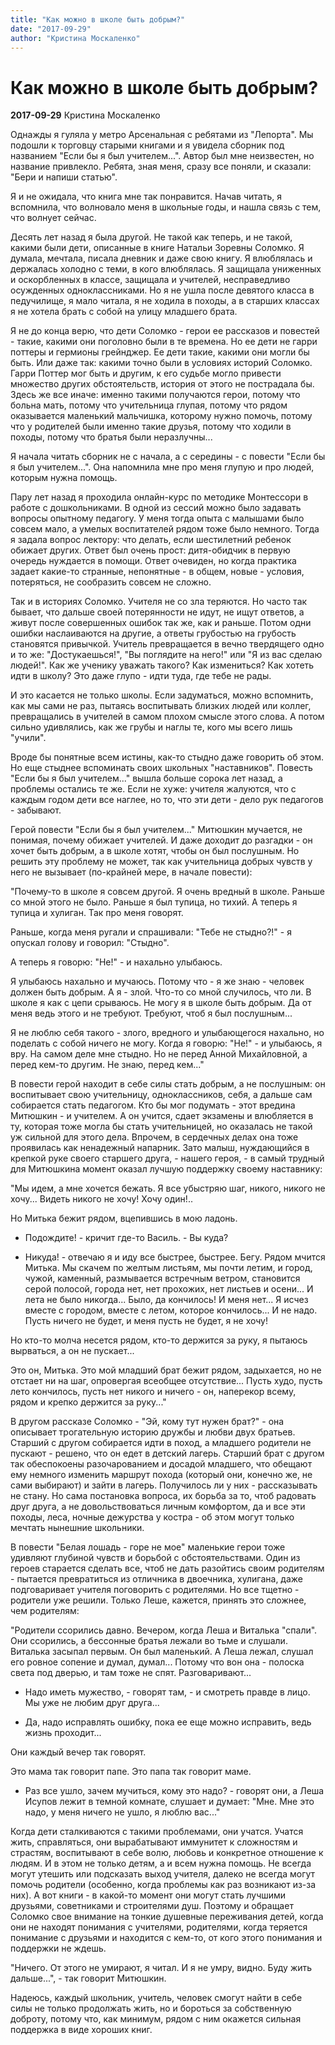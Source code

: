 ```yaml
---
title: "Как можно в школе быть добрым?"
date: "2017-09-29"
author: "Кристина Москаленко"
---
```


# Как можно в школе быть добрым?

**2017-09-29** Кристина Москаленко

Однажды я гуляла у метро Арсенальная с ребятами из "Лепорта". Мы подошли к торговцу старыми книгами и я увидела сборник под названием "Если бы я был учителем...". Автор был мне неизвестен, но название привлекло. Ребята, зная меня, сразу все поняли, и сказали: "Бери и напиши статью".

Я и не ожидала, что книга мне так понравится. Начав читать, я вспомнила, что волновало меня в школьные годы, и нашла связь с тем, что волнует сейчас.

Десять лет назад я была другой. Не такой как теперь, и не такой, какими были дети, описанные в книге Натальи Зоревны Соломко. Я думала, мечтала, писала дневник и даже свою книгу. Я влюблялась и держалась холодно с теми, в кого влюблялась. Я защищала униженных и оскорбленных в классе, защищала и учителей, несправедливо осужденных одноклассниками. Но я не ушла после девятого класса в педучилище, я мало читала, я не ходила в походы, а в старших классах я не хотела брать с собой на улицу младшего брата.

Я не до конца верю, что дети Соломко - герои ее рассказов и повестей - такие, какими они поголовно были в те времена. Но ее дети не гарри поттеры и гермионы грейнджер. Ее дети такие, какими они могли бы быть. Или даже так: какими точно были в условиях историй Соломко. Гарри Поттер мог быть и другим, к его судьбе могло привести множество других обстоятельств, история от этого не пострадала бы. Здесь же все иначе: именно такими получаются герои, потому что больна мать, потому что учительница глупая, потому что рядом оказывается маленький мальчишка, которому нужно помочь, потому что у родителей были именно такие друзья, потому что ходили в походы, потому что братья были неразлучны...

Я начала читать сборник не с начала, а с середины - с повести "Если бы я был учителем...". Она напомнила мне про меня глупую и про людей, которым нужна помощь.

Пару лет назад я проходила онлайн-курс по методике Монтессори в работе с дошкольниками. В одной из сессий можно было задавать вопросы опытному педагогу. У меня тогда опыта с малышами было совсем мало, а умелых воспитателей рядом тоже было немного. Тогда я задала вопрос лектору: что делать, если шестилетний ребенок обижает других. Ответ был очень прост: дитя-обидчик в первую очередь нуждается в помощи. Ответ очевиден, но когда практика задает какие-то странные, непонятные - в общем, новые - условия, потеряться, не сообразить совсем не сложно.

Так и в историях Соломко. Учителя не со зла теряются. Но часто так бывает, что дальше своей потерянности не идут, не ищут ответов, а живут после совершенных ошибок так же, как и раньше. Потом одни ошибки наслаиваются на другие, а ответы грубостью на грубость становятся привычкой. Учитель превращается в вечно твердящего одно и то же: "Достукаешься!", "Вы поглядите на него!" или "Я из вас сделаю людей!". Как же ученику уважать такого? Как измениться? Как хотеть идти в школу? Это даже глупо - идти туда, где тебе не рады.

И это касается не только школы. Если задуматься, можно вспомнить, как мы сами не раз, пытаясь воспитывать близких людей или коллег, превращались в учителей в самом плохом смысле этого слова. А потом сильно удивлялись, как же грубы и наглы те, кого мы всего лишь "учили".

Вроде бы понятные всем истины, как-то стыдно даже говорить об этом. Но еще стыднее вспоминать своих школьных "наставников". Повесть "Если бы я был учителем..." вышла больше сорока лет назад, а проблемы остались те же. Если не хуже: учителя жалуются, что с каждым годом дети все наглее, но то, что эти дети - дело рук педагогов - забывают.

Герой повести "Если бы я был учителем..." Митюшкин мучается, не понимая, почему обижает учителей. И даже доходит до разгадки - он хочет быть добрым, а в школе хотят, чтобы он был послушным. Но решить эту проблему не может, так как учительница добрых чувств у него не вызывает (по-крайней мере, в начале повести):

"Почему-то в школе я совсем другой. Я очень вредный в школе. Раньше со мной этого не было. Раньше я был тупица, но тихий. А теперь я тупица и хулиган. Так про меня говорят.

Раньше, когда меня ругали и спрашивали: "Тебе не стыдно?!" - я опускал голову и говорил: "Стыдно".

А теперь я говорю: "Не!" - и нахально улыбаюсь.

Я улыбаюсь нахально и мучаюсь. Потому что - я же знаю - человек должен быть добрым. А я - злой. Что-то со мной случилось, что ли. В школе я как с цепи срываюсь. Не могу я в школе быть добрым. Да от меня ведь этого и не требуют. Требуют, чтоб я был послушным...

Я не люблю себя такого - злого, вредного и улыбающегося нахально, но поделать с собой ничего не могу. Когда я говорю: "Не!" - и улыбаюсь, я вру. На самом деле мне стыдно. Но не перед Анной Михайловной, а перед кем-то другим. Не знаю, перед кем..."

В повести герой находит в себе силы стать добрым, а не послушным: он воспитывает свою учительницу, одноклассников, себя, а дальше сам собирается стать педагогом. Кто бы мог подумать - этот вредина Митюшкин - и учителем. А он учится, сдает экзамены и влюбляется в ту, которая тоже могла бы стать учительницей, но оказалась не такой уж сильной для этого дела. Впрочем, в сердечных делах она тоже проявилась как ненадежный напарник. Зато малыш, нуждающийся в крепкой руке своего старшего друга, - нашего героя, - в самый трудный для Митюшкина момент оказал лучшую поддержку своему наставнику:

"Мы идем, а мне хочется бежать. Я все убыстряю шаг, никого, никого не хочу... Видеть никого не хочу! Хочу один!..

Но Митька бежит рядом, вцепившись в мою ладонь.

- Подождите! - кричит где-то Василь. - Вы куда?

- Никуда! - отвечаю я и иду все быстрее, быстрее. Бегу. Рядом мчится Митька. Мы скачем по желтым листьям, мы почти летим, и город, чужой, каменный, размывается встречным ветром, становится серой полосой, города нет, нет прохожих, нет листьев и осени... И лета не было никогда... Было, да кончилось! И меня нет... Я исчез вместе с городом, вместе с летом, которое кончилось... И не надо. Пусть ничего не будет, и меня пусть не будет, я не хочу!

Но кто-то молча несется рядом, кто-то держится за руку, я пытаюсь вырваться, а он не пускает...

Это он, Митька. Это мой младший брат бежит рядом, задыхается, но не отстает ни на шаг, опровергая всеобщее отсутствие... Пусть худо, пусть лето кончилось, пусть нет никого и ничего - он, наперекор всему, рядом и крепко держится за руку..."

В другом рассказе Соломко - "Эй, кому тут нужен брат?" - она описывает трогательную историю дружбы и любви двух братьев. Старший с другом собирается идти в поход, а младшего родители не пускают - решено, что он едет в детский лагерь. Старший брат с другом так обеспокоены разочарованием и досадой младшего, что обещают ему немного изменить маршрут похода (который они, конечно же, не сами выбирают) и зайти в лагерь. Получилось ли у них - рассказывать не стану. Но сама постановка вопроса, их борьба за то, чтоб радовать друг друга, а не довольствоваться личным комфортом, да и все эти походы, леса, ночные дежурства у костра - об этом могут только мечтать нынешние школьники.

В повести "Белая лошадь - горе не мое" маленькие герои тоже удивляют глубиной чувств и борьбой с обстоятельствами. Один из героев старается сделать все, чтоб не дать разойтись своим родителям - пытается превратиться из отличника в двоечника, хулигана, даже подговаривает учителя поговорить с родителями. Но все тщетно - родители уже решили. Только Леше, кажется, принять это сложнее, чем родителям:

"Родители ссорились давно. Вечером, когда Леша и Виталька "спали". Они ссорились, а бессонные братья лежали во тьме и слушали. Виталька засыпал первым. Он был маленький. А Леша лежал, слушал его ровное сопение и думал, думал... Потому что вон она - полоска света под дверью, и там тоже не спят. Разговаривают...

- Надо иметь мужество, - говорят там, - и смотреть правде в лицо. Мы уже не любим друг друга...

- Да, надо исправлять ошибку, пока ее еще можно исправить, ведь жизнь проходит...

Они каждый вечер так говорят.

Это мама так говорит папе. Это папа так говорит маме.

- Раз все ушло, зачем мучиться, кому это надо? - говорят они, а Леша Исупов лежит в темной комнате, слушает и думает: "Мне. Мне это надо, у меня ничего не ушло, я люблю вас..."

Когда дети сталкиваются с такими проблемами, они учатся. Учатся жить, справляться, они вырабатывают иммунитет к сложностям и страстям, воспитывают в себе волю, любовь и конкретное отношение к людям. И в этом не только детям, а и всем нужна помощь. Не всегда могут утешить или подсказать выход учителя, далеко не всегда могут помочь родители (особенно, когда проблемы как раз возникают из-за них). А вот книги - в какой-то момент они могут стать лучшими друзьями, советниками и строителями душ. Поэтому и обращает Соломко свое внимание на тонкие душевные переживания детей, когда они не находят понимания с учителями, родителями, когда теряется понимание с друзьями и находится с кем-то, от кого этого понимания и поддержки не ждешь.

"Ничего. От этого не умирают, я читал. И я не умру, видно. Буду жить дальше...", - так говорит Митюшкин.

Надеюсь, каждый школьник, учитель, человек смогут найти в себе силы не только продолжать жить, но и бороться за собственную доброту, потому что, как минимум, рядом с ним окажется сильная поддержка в виде хороших книг.